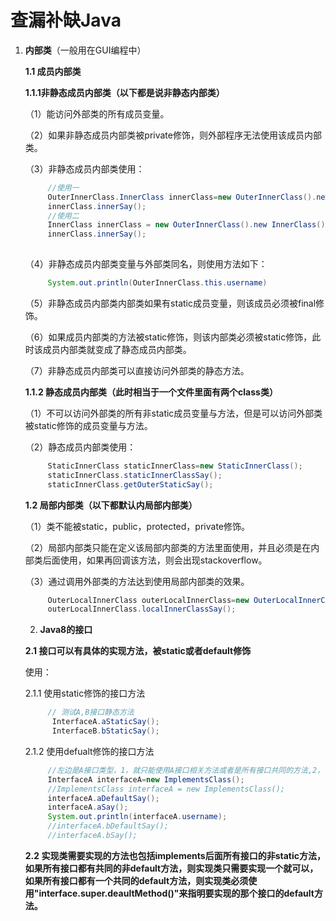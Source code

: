# 查漏补缺Java

1. **内部类**（一般用在GUI编程中）

   **1.1 成员内部类**

   **1.1.1非静态成员内部类（以下都是说非静态内部类）**

   （1）能访问外部类的所有成员变量。

   （2）如果非静态成员内部类被private修饰，则外部程序无法使用该成员内部类。

   （3）非静态成员内部类使用：

   ```java
   		//使用一		
   		OuterInnerClass.InnerClass innerClass=new OuterInnerClass().newInnerClass();
   		innerClass.innerSay();
   		//使用二
   		InnerClass innerClass = new OuterInnerClass().new InnerClass();
   		innerClass.innerSay();
   		
   
   ```

   （4）非静态成员内部类变量与外部类同名，则使用方法如下：

   ```java
   		System.out.println(OuterInnerClass.this.username)
   ```

   （5）非静态成员内部类内部类如果有static成员变量，则该成员必须被final修饰。

   （6）如果成员内部类的方法被static修饰，则该内部类必须被static修饰，此时该成员内部类就变成了静态成员内部类。

   （7）非静态成员内部类可以直接访问外部类的静态方法。

   **1.1.2 静态成员内部类（此时相当于一个文件里面有两个class类）**

   （1）不可以访问外部类的所有非static成员变量与方法，但是可以访问外部类被static修饰的成员变量与方法。

   （2）静态成员内部类使用：

   ```java
   		StaticInnerClass staticInnerClass=new StaticInnerClass();
   		staticInnerClass.staticInnerClassSay();
   		staticInnerClass.getOuterStaticSay();
   ```

   

   

   **1.2 局部内部类（以下都默认内局部内部类）**

   （1）类不能被static，public，protected，private修饰。

   （2）局部内部类只能在定义该局部内部类的方法里面使用，并且必须是在内部类后面使用，如果再回调该方法，则会出现stackoverflow。

   （3）通过调用外部类的方法达到使用局部内部类的效果。

   ```java
   		OuterLocalInnerClass outerLocalInnerClass=new OuterLocalInnerClass();
   		outerLocalInnerClass.localInnerClassSay();
   ```

   

   2. **Java8的接口**

   **2.1 接口可以有具体的实现方法，被static或者default修饰**

   使用：

   2.1.1 使用static修饰的接口方法

   ```java
   		// 测试A,B接口静态方法
   		 InterfaceA.aStaticSay();
   		 InterfaceB.bStaticSay();
   ```

   

   

   2.1.2 使用defualt修饰的接口方法

   ```java
   		//左边是A接口类型，1，就只能使用A接口相关方法或者是所有接口共同的方法,2，可以指定使用A接口的static变量;如果左边是实现类，1，可以使用实现类实现的所有接口的方法,2，多个接口相同的static变量在实现类中无法使用
   		InterfaceA interfaceA=new ImplementsClass();
   		//ImplementsClass interfaceA = new ImplementsClass();
   		interfaceA.aDefaultSay();
   		interfaceA.aSay();
   		System.out.println(interfaceA.username);
   		//interfaceA.bDefaultSay();
   		//interfaceA.bSay();
   ```

   **2.2 实现类需要实现的方法也包括implements后面所有接口的非static方法，如果所有接口都有共同的非default方法，则实现类只需要实现一个就可以，如果所有接口都有一个共同的default方法，则实现类必须使用"interface.super.deaultMethod()"来指明要实现的那个接口的default方法。**

   

   

   

   

   

   

   

   

   

   

   

   

   

   

   

   

   

   

   

   

   

   

   

   

   

   

   